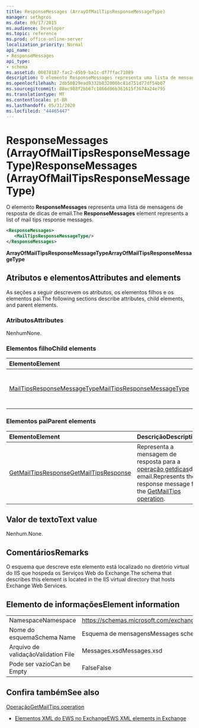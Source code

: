 ```yaml
---
title: ResponseMessages (ArrayOfMailTipsResponseMessageType)
manager: sethgros
ms.date: 09/17/2015
ms.audience: Developer
ms.topic: reference
ms.prod: office-online-server
localization_priority: Normal
api_name:
- ResponseMessages
api_type:
- schema
ms.assetid: 00878187-fac2-45b9-ba1c-df7ffac71089
description: O elemento ResponseMessages representa uma lista de mensagens de resposta de dicas de email.
ms.openlocfilehash: 2db58029ead9332b832006bc81d751d77df54b07
ms.sourcegitcommit: 88ec988f2bb67c1866d06b361615f3674a24e795
ms.translationtype: MT
ms.contentlocale: pt-BR
ms.lasthandoff: 05/31/2020
ms.locfileid: "44465447"
---
```

# <a name="responsemessages-arrayofmailtipsresponsemessagetype"></a><span data-ttu-id="dc1b4-103">ResponseMessages (ArrayOfMailTipsResponseMessageType)</span><span class="sxs-lookup"><span data-stu-id="dc1b4-103">ResponseMessages (ArrayOfMailTipsResponseMessageType)</span></span>

<span data-ttu-id="dc1b4-104">O elemento **ResponseMessages** representa uma lista de mensagens de resposta de dicas de email.</span><span class="sxs-lookup"><span data-stu-id="dc1b4-104">The **ResponseMessages** element represents a list of mail tips response messages.</span></span> 
  
```XML
<ResponseMessages>
   <MailTipsResponseMessageType/>
</ResponseMessages>
```

 <span data-ttu-id="dc1b4-105">**ArrayOfMailTipsResponseMessageType**</span><span class="sxs-lookup"><span data-stu-id="dc1b4-105">**ArrayOfMailTipsResponseMessageType**</span></span>
## <a name="attributes-and-elements"></a><span data-ttu-id="dc1b4-106">Atributos e elementos</span><span class="sxs-lookup"><span data-stu-id="dc1b4-106">Attributes and elements</span></span>

<span data-ttu-id="dc1b4-107">As seções a seguir descrevem os atributos, os elementos filhos e os elementos pai.</span><span class="sxs-lookup"><span data-stu-id="dc1b4-107">The following sections describe attributes, child elements, and parent elements.</span></span>
  
### <a name="attributes"></a><span data-ttu-id="dc1b4-108">Atributos</span><span class="sxs-lookup"><span data-stu-id="dc1b4-108">Attributes</span></span>

<span data-ttu-id="dc1b4-109">Nenhum</span><span class="sxs-lookup"><span data-stu-id="dc1b4-109">None.</span></span>
  
### <a name="child-elements"></a><span data-ttu-id="dc1b4-110">Elementos filho</span><span class="sxs-lookup"><span data-stu-id="dc1b4-110">Child elements</span></span>

|<span data-ttu-id="dc1b4-111">**Elemento**</span><span class="sxs-lookup"><span data-stu-id="dc1b4-111">**Element**</span></span>|<span data-ttu-id="dc1b4-112">**Descrição**</span><span class="sxs-lookup"><span data-stu-id="dc1b4-112">**Description**</span></span>|
|:-----|:-----|
|[<span data-ttu-id="dc1b4-113">MailTipsResponseMessageType</span><span class="sxs-lookup"><span data-stu-id="dc1b4-113">MailTipsResponseMessageType</span></span>](mailtipsresponsemessagetype.md) <br/> |<span data-ttu-id="dc1b4-114">Representa configurações de dicas de email.</span><span class="sxs-lookup"><span data-stu-id="dc1b4-114">Represents mail tips settings.</span></span>  <br/> |
   
### <a name="parent-elements"></a><span data-ttu-id="dc1b4-115">Elementos pai</span><span class="sxs-lookup"><span data-stu-id="dc1b4-115">Parent elements</span></span>

|<span data-ttu-id="dc1b4-116">**Elemento**</span><span class="sxs-lookup"><span data-stu-id="dc1b4-116">**Element**</span></span>|<span data-ttu-id="dc1b4-117">**Descrição**</span><span class="sxs-lookup"><span data-stu-id="dc1b4-117">**Description**</span></span>|
|:-----|:-----|
|[<span data-ttu-id="dc1b4-118">GetMailTipsResponse</span><span class="sxs-lookup"><span data-stu-id="dc1b4-118">GetMailTipsResponse</span></span>](getmailtipsresponse.md) <br/> |<span data-ttu-id="dc1b4-119">Representa a mensagem de resposta para a [operação getdicas](getmailtips-operation.md)de email.</span><span class="sxs-lookup"><span data-stu-id="dc1b4-119">Represents the response message for the [GetMailTips operation](getmailtips-operation.md).</span></span>  <br/> |
   
## <a name="text-value"></a><span data-ttu-id="dc1b4-120">Valor de texto</span><span class="sxs-lookup"><span data-stu-id="dc1b4-120">Text value</span></span>

<span data-ttu-id="dc1b4-121">Nenhum.</span><span class="sxs-lookup"><span data-stu-id="dc1b4-121">None.</span></span>
  
## <a name="remarks"></a><span data-ttu-id="dc1b4-122">Comentários</span><span class="sxs-lookup"><span data-stu-id="dc1b4-122">Remarks</span></span>

<span data-ttu-id="dc1b4-123">O esquema que descreve este elemento está localizado no diretório virtual do IIS que hospeda os Serviços Web do Exchange.</span><span class="sxs-lookup"><span data-stu-id="dc1b4-123">The schema that describes this element is located in the IIS virtual directory that hosts Exchange Web Services.</span></span>
  
## <a name="element-information"></a><span data-ttu-id="dc1b4-124">Elemento de informações</span><span class="sxs-lookup"><span data-stu-id="dc1b4-124">Element information</span></span>

|||
|:-----|:-----|
|<span data-ttu-id="dc1b4-125">Namespace</span><span class="sxs-lookup"><span data-stu-id="dc1b4-125">Namespace</span></span>  <br/> |https://schemas.microsoft.com/exchange/services/2006/messages  <br/> |
|<span data-ttu-id="dc1b4-126">Nome do esquema</span><span class="sxs-lookup"><span data-stu-id="dc1b4-126">Schema Name</span></span>  <br/> |<span data-ttu-id="dc1b4-127">Esquema de mensagens</span><span class="sxs-lookup"><span data-stu-id="dc1b4-127">Messages schema</span></span>  <br/> |
|<span data-ttu-id="dc1b4-128">Arquivo de validação</span><span class="sxs-lookup"><span data-stu-id="dc1b4-128">Validation File</span></span>  <br/> |<span data-ttu-id="dc1b4-129">Messages.xsd</span><span class="sxs-lookup"><span data-stu-id="dc1b4-129">Messages.xsd</span></span>  <br/> |
|<span data-ttu-id="dc1b4-130">Pode ser vazio</span><span class="sxs-lookup"><span data-stu-id="dc1b4-130">Can be Empty</span></span>  <br/> |<span data-ttu-id="dc1b4-131">False</span><span class="sxs-lookup"><span data-stu-id="dc1b4-131">False</span></span>  <br/> |
   
## <a name="see-also"></a><span data-ttu-id="dc1b4-132">Confira também</span><span class="sxs-lookup"><span data-stu-id="dc1b4-132">See also</span></span>



[<span data-ttu-id="dc1b4-133">Operação</span><span class="sxs-lookup"><span data-stu-id="dc1b4-133">GetMailTips operation</span></span>](getmailtips-operation.md)


- [<span data-ttu-id="dc1b4-134">Elementos XML do EWS no Exchange</span><span class="sxs-lookup"><span data-stu-id="dc1b4-134">EWS XML elements in Exchange</span></span>](ews-xml-elements-in-exchange.md)

